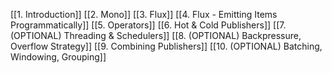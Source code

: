 

[[1. Introduction]]
[[2. Mono]]
[[3. Flux]]
[[4. Flux - Emitting Items Programmatically]]
[[5. Operators]]
[[6. Hot & Cold Publishers]]
[[7. (OPTIONAL) Threading & Schedulers]]
[[8. (OPTIONAL) Backpressure, Overflow Strategy]]
[[9. Combining Publishers]]
[[10. (OPTIONAL) Batching, Windowing, Grouping]]
